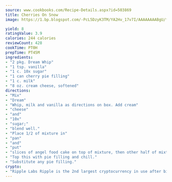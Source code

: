 ```yaml
---
source: www.cookbooks.com/Recipe-Details.aspx?id=503869
title: Cherries On Snow
image: https://1.bp.blogspot.com/-PcL5DzyK3TM/YA2Hv_17v7I/AAAAAAAABgU/fyHeesSth_IZW9mL5lk6GxJO8cW8ksrGACLcBGAsYHQ/s320/12.png

yield: 8
ratingValue: 3.9
calories: 244 calories
reviewCount: 428
cookTime: PT0H
prepTime: PT45M
ingredients:
- "2 pkg. Dream Whip"
- "1 tsp. vanilla"
- "1 c. 10x sugar"
- "1 can cherry pie filling"
- "1 c. milk"
- "8 oz. cream cheese, softened"
directions:
- "Mix"
- "Dream"
- "Whip, milk and vanilla as directions on box. Add cream"
- "cheese"
- "and"
- "10x"
- "sugar;"
- "blend well."
- "Place 1/2 of mixture in"
- "pan"
- "and"
- "put"
- "slices of angel food cake on top of mixture, then other half of mixture on cake."
- "Top this with pie filling and chill."
- "Substitute any pie filling."
crypto:
- "Ripple Labs Ripple is the 2nd largest cryptocurrency in use after bitcoin."
---
```

